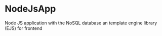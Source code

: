 # NodeJsApp
Node JS application with the NoSQL database an template engine library (EJS) for frontend
